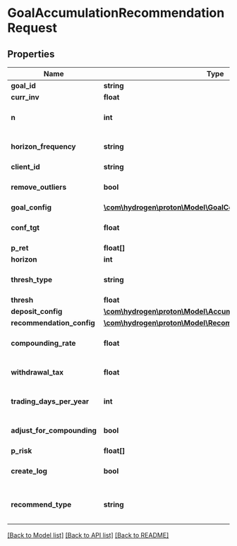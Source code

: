 # GoalAccumulationRecommendationRequest

## Properties
Name | Type | Description | Notes
------------ | ------------- | ------------- | -------------
**goal_id** | **string** |  | [optional] 
**curr_inv** | **float** |  | [optional] 
**n** | **int** |  | [optional] [default to 1000]
**horizon_frequency** | **string** |  | [optional] [default to 'year']
**client_id** | **string** |  | [optional] 
**remove_outliers** | **bool** |  | [optional] [default to true]
**goal_config** | [**\com\hydrogen\proton\Model\GoalConfig**](GoalConfig.md) |  | [optional] 
**conf_tgt** | **float** |  | [optional] [default to 0.9]
**p_ret** | **float[]** |  | 
**horizon** | **int** |  | [optional] 
**thresh_type** | **string** |  | [optional] [default to 'perc']
**thresh** | **float** |  | [optional] 
**deposit_config** | [**\com\hydrogen\proton\Model\AccumulationGoalDepositConfig[]**](AccumulationGoalDepositConfig.md) |  | [optional] 
**recommendation_config** | [**\com\hydrogen\proton\Model\RecommendationConfig1**](RecommendationConfig1.md) |  | [optional] 
**compounding_rate** | **float** |  | [optional] [default to 0.0]
**withdrawal_tax** | **float** |  | [optional] [default to 0.0]
**trading_days_per_year** | **int** |  | [optional] [default to 252]
**adjust_for_compounding** | **bool** |  | [optional] [default to false]
**p_risk** | **float[]** |  | 
**create_log** | **bool** |  | [optional] [default to false]
**recommend_type** | **string** |  | [optional] [default to 'horizon']

[[Back to Model list]](../README.md#documentation-for-models) [[Back to API list]](../README.md#documentation-for-api-endpoints) [[Back to README]](../README.md)


